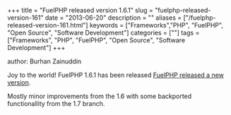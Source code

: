 +++
title = "FuelPHP released version 1.6.1"
slug = "fuelphp-released-version-161"
date = "2013-06-20"
description = ""
aliases = ["/fuelphp-released-version-161.html"]
keywords = ["Frameworks","PHP", "FuelPHP", "Open Source", "Software Development"]
categories = [""]
tags = ["Frameworks", "PHP", "FuelPHP", "Open Source", "Software Development"]
+++

author: Burhan Zainuddin

Joy to the world! FuelPHP 1.6.1 has been released [FuelPHP released a new version](http://fuelphp.com/blogs/2013/06/fuelphp-releases-v1-6-1). 

Mostly minor improvements from the 1.6 with some backported functionallity from the 1.7 branch. 
